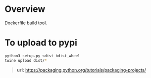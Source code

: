 # Overview

Dockerfile build tool.


# To upload to pypi

```bash
python3 setup.py sdist bdist_wheel
twine upload dist/*
```

> **url:** https://packaging.python.org/tutorials/packaging-projects/
